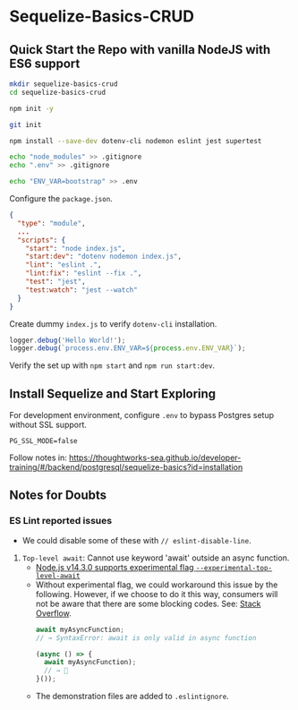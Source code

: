 # Sequelize-Basics-CRUD

## Quick Start the Repo with vanilla NodeJS with ES6 support

```sh
mkdir sequelize-basics-crud
cd sequelize-basics-crud

npm init -y

git init

npm install --save-dev dotenv-cli nodemon eslint jest supertest

echo "node_modules" >> .gitignore
echo ".env" >> .gitignore

echo "ENV_VAR=bootstrap" >> .env
```

Configure the `package.json`.

```json
{
  "type": "module",
  ...
  "scripts": {
    "start": "node index.js",
    "start:dev": "dotenv nodemon index.js",
    "lint": "eslint .",
    "lint:fix": "eslint --fix .",
    "test": "jest",
    "test:watch": "jest --watch"
  }
}
```

Create dummy `index.js` to verify `dotenv-cli` installation.
```js
logger.debug('Hello World!');
logger.debug(`process.env.ENV_VAR=${process.env.ENV_VAR}`);
```

Verify the set up with `npm start` and `npm run start:dev`.

## Install Sequelize and Start Exploring

For development environment, configure `.env` to bypass Postgres setup without SSL support.
```
PG_SSL_MODE=false
```

Follow notes in: https://thoughtworks-sea.github.io/developer-training/#/backend/postgresql/sequelize-basics?id=installation

## Notes for Doubts

### ES Lint reported issues

-  We could disable some of these with `// eslint-disable-line`.

1. `Top-level await`: Cannot use keyword 'await' outside an async function.
    - [Node.js v14.3.0 supports experimental flag `--experimental-top-level-await`](https://github.com/nodejs/node/blob/master/doc/changelogs/CHANGELOG_V14.md#support-for-top-level-await)
    - Without experimental flag, we could workaround this issue by the following. However, if we choose to do it this way, consumers will not be aware that there are some blocking codes. See: [Stack Overflow](https://stackoverflow.com/questions/39679505/using-await-outside-of-an-async-function).
      ```js
      await myAsyncFunction;
      // → SyntaxError: await is only valid in async function

      (async () => {
        await myAsyncFunction);
        // → 🎉
      }());
      ```
    - The demonstration files are added to `.eslintignore`.
